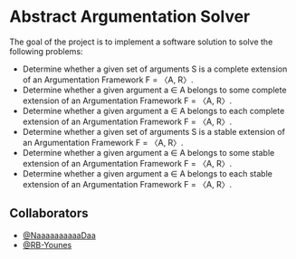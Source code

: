 # Abstract Argumentation Solver

The goal of the project is to implement a software solution to solve the following problems:

- Determine whether a given set of arguments S is a complete extension of an Argumentation Framework F = 〈A, R〉.
- Determine whether a given argument a ∈ A belongs to some complete extension of an Argumentation Framework F = 〈A, R〉.
- Determine whether a given argument a ∈ A belongs to each complete extension of an Argumentation Framework F = 〈A, R〉.
- Determine whether a given set of arguments S is a stable extension of an Argumentation Framework F = 〈A, R〉.
- Determine whether a given argument a ∈ A belongs to some stable extension of an Argumentation Framework F = 〈A, R〉.
- Determine whether a given argument a ∈ A belongs to each stable extension of an Argumentation Framework F = 〈A, R〉.

## Collaborators
- [@NaaaaaaaaaaDaa](https://github.com/NaaaaaaaaaaDaa)
- [@RB-Younes](https://github.com/RB-Younes)

